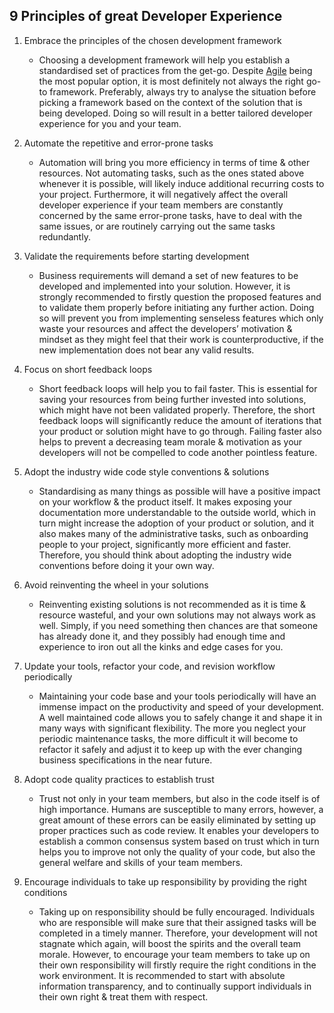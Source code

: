 ## 9 Principles of great Developer Experience

1. Embrace the principles of the chosen development framework

   - Choosing a development framework will help you establish a standardised set of practices from the get-go. Despite [Agile](https://agilemanifesto.org/) being the most popular option, it is most definitely not always the right go-to framework. Preferably, always try to analyse the situation before picking a framework based on the context of the solution that is being developed. Doing so will result in a better tailored developer experience for you and your team.

2. Automate the repetitive and error-prone tasks

   - Automation will bring you more efficiency in terms of time & other resources. Not automating tasks, such as the ones stated above whenever it is possible, will likely induce additional recurring costs to your project. Furthermore, it will negatively affect the overall developer experience if your team members are constantly concerned by the same error-prone tasks, have to deal with the same issues, or are routinely carrying out the same tasks redundantly.

3. Validate the requirements before starting development

   - Business requirements will demand a set of new features to be developed and implemented into your solution. However, it is strongly recommended to firstly question the proposed features and to validate them properly before initiating any further action. Doing so will prevent you from implementing senseless features which only waste your resources and affect the developers’ motivation & mindset as they might feel that their work is counterproductive, if the new implementation does not bear any valid results.

4. Focus on short feedback loops

   - Short feedback loops will help you to fail faster. This is essential for saving your resources from being further invested into solutions, which might have not been validated properly. Therefore, the short feedback loops will significantly reduce the amount of iterations that your product or solution might have to go through. Failing faster also helps to prevent a decreasing team morale & motivation as your developers will not be compelled to code another pointless feature.

5. Adopt the industry wide code style conventions & solutions

   - Standardising as many things as possible will have a positive impact on your workflow & the product itself. It makes exposing your documentation more understandable to the outside world, which in turn might increase the adoption of your product or solution, and it also makes many of the administrative tasks, such as onboarding people to your project, significantly more efficient and faster. Therefore, you should think about adopting the industry wide conventions before doing it your own way.

6. Avoid reinventing the wheel in your solutions

   - Reinventing existing solutions is not recommended as it is time & resource wasteful, and your own solutions may not always work as well. Simply, if you need something then chances are that someone has already done it, and they possibly had enough time and experience to iron out all the kinks and edge cases for you.

7. Update your tools, refactor your code, and revision workflow periodically

   - Maintaining your code base and your tools periodically will have an immense impact on the productivity and speed of your development. A well maintained code allows you to safely change it and shape it in many ways with significant flexibility. The more you neglect your periodic maintenance tasks, the more difficult it will become to refactor it safely and adjust it to keep up with the ever changing business specifications in the near future.

8. Adopt code quality practices to establish trust

   - Trust not only in your team members, but also in the code itself is of high importance. Humans are susceptible to many errors, however, a great amount of these errors can be easily eliminated by setting up proper practices such as code review. It enables your developers to establish a common consensus system based on trust which in turn helps you to improve not only the quality of your code, but also the general welfare and skills of your team members.

9. Encourage individuals to take up responsibility by providing the right conditions

   - Taking up on responsibility should be fully encouraged. Individuals who are responsible will make sure that their assigned tasks will be completed in a timely manner. Therefore, your development will not stagnate which again, will boost the spirits and the overall team morale. However, to encourage your team members to take up on their own responsibility will firstly require the right conditions in the work environment. It is recommended to start with absolute information transparency, and to continually support individuals in their own right & treat them with respect.
